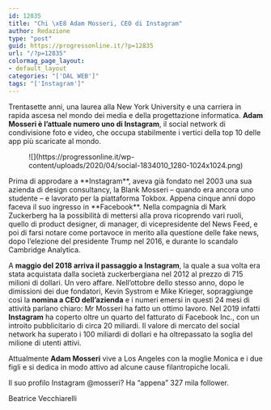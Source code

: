 ```yaml
---
id: 12835
title: "Chi \xE8 Adam Mosseri, CEO di Instagram"
author: Redazione
type: "post"
guid: https://progressonline.it/?p=12835
url: "/?p=12835"
colormag_page_layout:
- default_layout
categories: "['DAL WEB']"
tags: "['Instagram']"
---
```


Trentasette anni, una laurea alla New York University e una carriera in rapida ascesa nel mondo dei media e della progettazione informatica. **Adam Mosseri è l’attuale numero uno di Instagram**, il social network di condivisione foto e video, che occupa stabilmente i vertici della top 10 delle app più scaricate al mondo.

<div class="wp-block-image"><figure class="alignleft size-large is-resized">![](https://progressonline.it/wp-content/uploads/2020/04/social-1834010_1280-1024x1024.png)</figure></div>Prima di approdare a **Instagram**, aveva già fondato nel 2003 una sua azienda di design consultancy, la Blank Mosseri – quando era ancora uno studente – e lavorato per la piattaforma Tokbox. Appena cinque anni dopo faceva il suo ingresso in **Facebook**. Nella compagnia di Mark Zuckerberg ha la possibilità di mettersi alla prova ricoprendo vari ruoli, quello di product designer, di manager, di vicepresidente del News Feed, e poi di farsi notare come portavoce in merito alla questione delle fake news, dopo l’elezione del presidente Trump nel 2016, e durante lo scandalo Cambridge Analytica.

A **maggio del 2018 arriva il passaggio a Instagram**, la quale a sua volta era stata acquistata dalla società zuckerbergiana nel 2012 al prezzo di 715 milioni di dollari. Un vero affare. Nell’ottobre dello stesso anno, dopo le dimissioni dei due fondatori, Kevin Systrom e Mike Krieger, sopraggiunge così la **nomina a CEO dell’azienda** e i numeri emersi in questi 24 mesi di attività parlano chiaro: Mr Mosseri ha fatto un ottimo lavoro. Nel 2019 infatti **Instagram** ha coperto oltre un quarto del fatturato di Facebook Inc., con un introito pubblicitario di circa 20 miliardi. Il valore di mercato del social network ha superato i 100 miliardi di dollari e ha oltrepassato la soglia del milione di utenti attivi.

Attualmente **Adam Mosseri** vive a Los Angeles con la moglie Monica e i due figli e si dedica in modo attivo ad alcune cause filantropiche locali.

Il suo profilo Instagram @mosseri? Ha “appena” 327 mila follower.

Beatrice Vecchiarelli